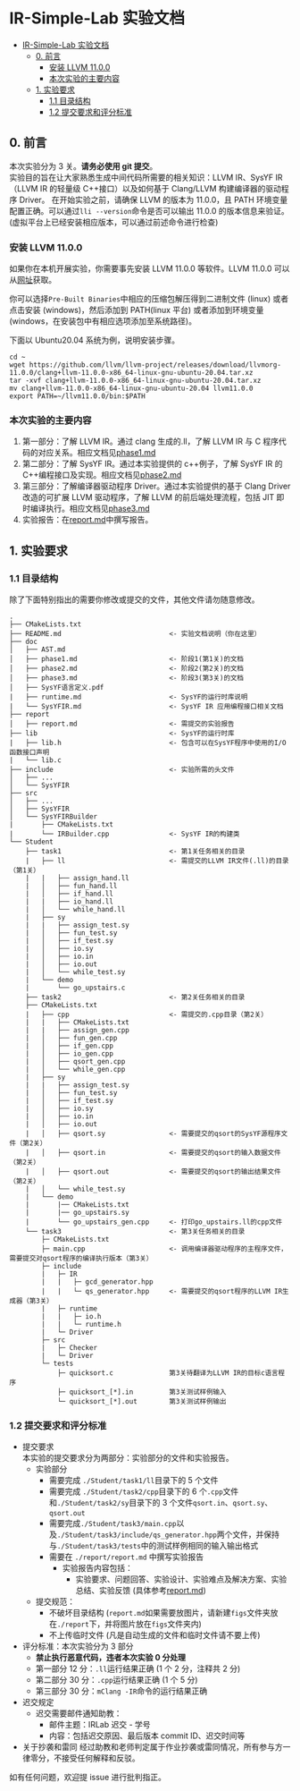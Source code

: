 # IR-Simple-Lab 实验文档
- [IR-Simple-Lab 实验文档](#ir-simple-lab-实验文档)
  - [0. 前言](#0-前言)
    - [安装 LLVM 11.0.0](#安装llvm11.0.0)
    - [本次实验的主要内容](#本次实验的主要内容)
  - [1. 实验要求](#1-实验要求)
    - [1.1 目录结构](#11-目录结构)
    - [1.2 提交要求和评分标准](#12-提交要求和评分标准)

## 0. 前言

本次实验分为 3 关。**请务必使用 git 提交**。    
实验目的旨在让大家熟悉生成中间代码所需要的相关知识：LLVM IR、SysYF IR（LLVM IR 的轻量级 C++接口）以及如何基于 Clang/LLVM 构建编译器的驱动程序 Driver。
在开始实验之前，请确保 LLVM 的版本为 11.0.0，且 PATH 环境变量配置正确。可以通过`lli --version`命令是否可以输出 11.0.0 的版本信息来验证。(虚拟平台上已经安装相应版本，可以通过前述命令进行检查)

### 安装 LLVM 11.0.0
如果你在本机开展实验，你需要事先安装 LLVM 11.0.0 等软件。LLVM 11.0.0 可以从[网址](https://releases.llvm.org/download.html#11.0.0)获取。

你可以选择`Pre-Built Binaries`中相应的压缩包解压得到二进制文件 (linux) 或者点击安装 (windows)，然后添加到 PATH(linux 平台) 或者添加到环境变量 (windows，在安装包中有相应选项添加至系统路径)。

下面以 Ubuntu20.04 系统为例，说明安装步骤。

```
cd ~
wget https://github.com/llvm/llvm-project/releases/download/llvmorg-11.0.0/clang+llvm-11.0.0-x86_64-linux-gnu-ubuntu-20.04.tar.xz
tar -xvf clang+llvm-11.0.0-x86_64-linux-gnu-ubuntu-20.04.tar.xz
mv clang+llvm-11.0.0-x86_64-linux-gnu-ubuntu-20.04 llvm11.0.0
export PATH=~/llvm11.0.0/bin:$PATH
```

### 本次实验的主要内容

1. 第一部分：了解 LLVM IR。通过 clang 生成的.ll，了解 LLVM IR 与 C 程序代码的对应关系。相应文档见[phase1.md](./doc/phase1.md)
2. 第二部分：了解 SysYF IR。通过本实验提供的 c++例子，了解 SysYF IR 的 C++编程接口及实现。相应文档见[phase2.md](./doc/phase2.md)
3. 第三部分：了解编译器驱动程序 Driver。通过本实验提供的基于 Clang Driver 改造的可扩展 LLVM 驱动程序，了解 LLVM 的前后端处理流程，包括 JIT 即时编译执行。相应文档见[phase3.md](./doc/phase3.md)
4. 实验报告：在[report.md](./report/report.md)中撰写报告。

## 1. 实验要求

### 1.1 目录结构
除了下面特别指出的需要你修改或提交的文件，其他文件请勿随意修改。
``` log
.
├── CMakeLists.txt
├── README.md                           <- 实验文档说明（你在这里）
├── doc
│   ├── AST.md
│   ├── phase1.md                       <- 阶段1(第1关)的文档
│   ├── phase2.md                       <- 阶段2(第2关)的文档
│   ├── phase3.md                       <- 阶段3(第3关)的文档
│   ├── SysYF语言定义.pdf
|   ├── runtime.md                      <- SysYF的运行时库说明
|   └── SysYFIR.md                      <- SysYF IR 应用编程接口相关文档
├── report
│   ├── report.md                       <- 需提交的实验报告
├── lib                                 <- SysYF的运行时库
|   ├── lib.h                           <- 包含可以在SysYF程序中使用的I/O函数接口声明
|   └── lib.c
├── include                             <- 实验所需的头文件
│   ├── ...
│   └── SysYFIR
├── src
│   ├── ...
│   ├── SysYFIR
│   └── SysYFIRBuilder
|       ├── CMakeLists.txt
|       └── IRBuilder.cpp               <- SysYF IR的构建类
└── Student
    ├── task1						    <- 第1关任务相关的目录
    |   ├── ll                          <- 需提交的LLVM IR文件(.ll)的目录（第1关）
    |   |   ├── assign_hand.ll
    |   │   ├── fun_hand.ll
    |   │   ├── if_hand.ll
    |   |   ├── io_hand.ll
    |   │   └── while_hand.ll
    |   ├── sy
    |   |   ├── assign_test.sy
    |   │   ├── fun_test.sy
    |   │   ├── if_test.sy
    |   │   ├── io.sy
    |   │   ├── io.in
    |   │   ├── io.out
    |   │   └── while_test.sy
    |   └── demo
    |       └── go_upstairs.c
    ├── task2						    <- 第2关任务相关的目录
    ├── CMakeLists.txt
    |   ├── cpp                         <- 需提交的.cpp目录（第2关）
    |   |   ├── CMakeLists.txt
    |   |   ├── assign_gen.cpp
    |   │   ├── fun_gen.cpp
    |   │   ├── if_gen.cpp
    |   │   ├── io_gen.cpp
    |   │   ├── qsort_gen.cpp
    |   │   └── while_gen.cpp
    |   ├── sy
    |   |   ├── assign_test.sy
    |   │   ├── fun_test.sy
    |   │   ├── if_test.sy
    |   │   ├── io.sy
    |   │   ├── io.in
    |   │   ├── io.out
    |   │   ├── qsort.sy                <- 需要提交的qsort的SysYF源程序文件（第2关）
    |   │   ├── qsort.in                <- 需要提交的qsort的输入数据文件（第2关）
    |   │   ├── qsort.out               <- 需要提交的qsort的输出结果文件（第2关）
    |   │   └── while_test.sy
    |   └── demo
    |       |── CMakeLists.txt
    |       |── go_upstairs.sy
    |       └── go_upstairs_gen.cpp     <- 打印go_upstairs.ll的cpp文件
    └── task3							<- 第3关任务相关的目录
        ├─ CMakeLists.txt          
        ├─ main.cpp                     <- 调用编译器驱动程序的主程序文件，需要提交对qsort程序的编译执行版本（第3关）
        ├─ include
        |	├─ IR
        |   |   ├─ gcd_generator.hpp  	
        |   |   └─ qs_generator.hpp   	<- 需要提交的qsort程序的LLVM IR生成器（第3关）
        |   ├─ runtime
        |   |   ├─ io.h  				
        |   |   └─ runtime.h   		
        |   └─ Driver                  
        ├─ src                        
        |   ├─ Checker
        |   └─ Driver
        └─ tests                       
            ├─ quicksort.c 				第3关待翻译为LLVM IR的目标c语言程序
            ├─ quicksort_[*].in         第3关测试样例输入
            └─ quicksort_[*].out        第3关测试样例输出
```

### 1.2 提交要求和评分标准
* 提交要求  
  本实验的提交要求分为两部分：实验部分的文件和实验报告。
  * 实验部分
    * 需要完成 `./Student/task1/ll`目录下的 5 个文件
    * 需要完成 `./Student/task2/cpp`目录下的 6 个`.cpp`文件和`./Student/task2/sy`目录下的 3 个文件`qsort.in`、`qsort.sy`、`qsort.out`
    * 需要完成`./Student/task3/main.cpp`以及`./Student/task3/include/qs_generator.hpp`两个文件，并保持与`./Student/task3/tests`中的测试样例相同的输入输出格式
    * 需要在 `./report/report.md` 中撰写实验报告
      * 实验报告内容包括：
        * 实验要求、问题回答、实验设计、实验难点及解决方案、实验总结、实验反馈 (具体参考[report.md](./report.md))
  * 提交规范：
    * 不破坏目录结构 (`report.md`如果需要放图片，请新建`figs`文件夹放在`./report`下，并将图片放在`figs`文件夹内)
    * 不上传临时文件 (凡是自动生成的文件和临时文件请不要上传)
* 评分标准：本次实验分为 3 部分
  * **禁止执行恶意代码，违者本次实验 0 分处理**
  * 第一部分 12 分：`.ll`运行结果正确 (1 个 2 分，注释共 2 分)
  * 第二部分 30 分：`.cpp`运行结果正确 (1 个 5 分)
  * 第三部分 30 分：`mClang -IR`命令的运行结果正确
* 迟交规定
  * 迟交需要邮件通知助教：
    * 邮件主题：IRLab 迟交 - 学号
    * 内容：包括迟交原因、最后版本 commit ID、迟交时间等
* 关于抄袭和雷同
  经过助教和老师判定属于作业抄袭或雷同情况，所有参与方一律零分，不接受任何解释和反驳。

如有任何问题，欢迎提 issue 进行批判指正。
